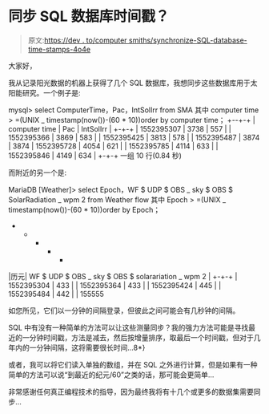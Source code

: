 # 同步 SQL 数据库时间戳？

> 原文:[https://dev . to/computer smiths/synchronize-SQL-database-time-stamps-4o4e](https://dev.to/computersmiths/synchronize-sql-database-time-stamps-4o4e)

大家好，

我从记录阳光数据的机器上获得了几个 SQL 数据库，我想同步这些数据库用于太阳能研究。一个例子是:

mysql> select ComputerTime，Pac，IntSolIrr from SMA 其中 computer time > =(UNIX _ timestamp(now())-(60 * 10))order by computer time；
+--+-+
| computer time | Pac | IntSolIrr |
+-+-+
| 1552395307 | 3738 | 557 |
| 1552395366 | 3869 | 583 |
| 1552395425 | 3813 | 578 |
| 1552395487 | 3874 | 3874
| 1552395728 | 4054 | 621 |
| 1552395785 | 4114 | 633 |
| 1552395846 | 4149 | 634 |
+-+-+
一组 10 行(0.84 秒)

而附近的另一个是:

MariaDB [Weather]> select Epoch，WF $ UDP $ OBS _ sky $ OBS $ SolarRadiation _ wpm 2 from Weather flow 其中 Epoch > =(UNIX _ timestamp(now())-(60 * 10))order by Epoch；
+ - + - +
|历元| WF $ UDP $ OBS _ sky $ OBS $ solarariation _ wpm 2 |
+-+-+
| 1552395304 | 433 |
| 1552395364 | 433 |
| 1552395424 | 445 |
| 1552395484 | 442 |
| 155555

如您所见，它们以一分钟的间隔登录，但彼此之间可能会有几秒钟的间隔。

SQL 中有没有一种简单的方法可以让这些测量同步？我的强力方法可能是寻找最近的一分钟时间戳，方法是减去，然后按增量排序，取最后一个时间戳，但对于几年内的一分钟间隔，这将需要很长时间...8*}

或者，我可以将它们读入单独的数组，并在 SQL 之外进行计算，但是如果有一种简单的方法可以说“到最近的纪元/60”之类的话，那可能会更简单...

非常感谢任何真正编程技术的指导，因为最终我将有十几个或更多的数据集需要同步...